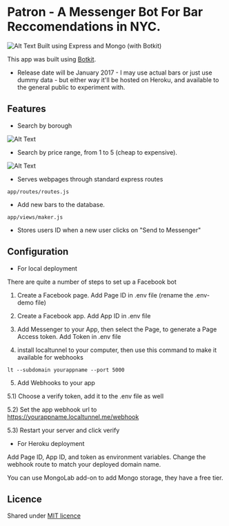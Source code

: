 # Patron - A Messenger Bot For Bar Reccomendations in NYC.
![Alt Text](https://s3.amazonaws.com/aws-website-portfoliosite-bf6tr/patron-messenger-short-header.png)
Built using Express and Mongo (with Botkit)

This app was built using [Botkit](https://github.com/howdyai/botkit).

* Release date will be January 2017 - I may use actual bars or just use dummy data - but either way it'll be hosted on Heroku, and available to the general public to experiment with.


## Features

* Search by borough

![Alt Text](https://s3.amazonaws.com/patron-bars/gifs/patron-bar-search-borough.gif)

* Search by price range, from 1 to 5 (cheap to expensive).

![Alt Text](https://s3.amazonaws.com/patron-bars/gifs/patron-bar-search-price.gif)

* Serves webpages through standard express routes
```
app/routes/routes.js

```

* Add new bars to the database.

```
app/views/maker.js

```

* Stores users ID when a new user clicks on "Send to Messenger"

## Configuration

* For local deployment

There are quite a number of steps to set up a Facebook bot

1) Create a Facebook page. Add Page ID in .env file (rename the .env-demo file)

2) Create a Facebook app. Add App ID in .env file

3) Add Messenger to your App, then select the Page, to generate a Page Access token. Add Token in .env file

4) install localtunnel to your computer, then use this command to make it available for webhooks
```
lt --subdomain yourappname --port 5000
```

5) Add Webhooks to your app

5.1) Choose a verify token, add it to the .env file as well

5.2) Set the app webhook url to https://yourappname.localtunnel.me/webhook

5.3) Restart your server and click verify

* For Heroku deployment

Add Page ID, App ID, and token as environment variables.
Change the webhook route to match your deployed domain name.

You can use MongoLab add-on to add Mongo storage, they have a free tier.


## Licence
Shared under [MIT licence](http://choosealicense.com/licenses/mit/)
